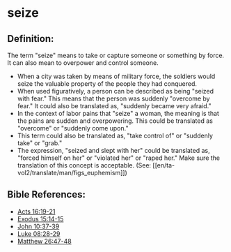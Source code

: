 # seize #

## Definition: ##

The term "seize" means to take or capture someone or something by force. It can also mean to overpower and control someone.

* When a city was taken by means of military force, the soldiers would seize the valuable property of the people they had conquered.
* When used figuratively, a person can be described as being "seized with fear." This means that the person was suddenly "overcome by fear." It could also be translated as, "suddenly became very afraid."
* In the context of labor pains that "seize" a woman, the meaning is that the pains are sudden and overpowering. This could be translated as "overcome" or "suddenly come upon."
* This term could also be translated as, "take control of" or "suddenly take" or "grab."
* The expression, "seized and slept with her" could be translated as, "forced himself on her" or "violated her" or "raped her."  Make sure the translation of this concept is acceptable. (See: [[en/ta-vol2/translate/man/figs_euphemism]])

## Bible References: ##

* [Acts 16:19-21](en/tn/act/help/16/19)
* [Exodus 15:14-15](en/tn/exo/help/15/14)
* [John 10:37-39](en/tn/jhn/help/10/37)
* [Luke 08:28-29](en/tn/luk/help/08/28)
* [Matthew 26:47-48](en/tn/mat/help/26/47)